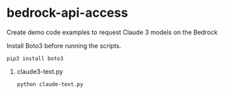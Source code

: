 # bedrock-api-access
Create demo code examples to request Claude 3 models on the Bedrock

Install Boto3 before running the scripts.
```
pip3 install boto3
```

1. claude3-text.py
   
   ```
   python claude-text.py
   ```
   
